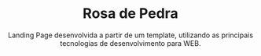 <h1 align="center">
Rosa de Pedra
</h1>
<p align="center">
Landing Page desenvolvida a partir de um template, utilizando as principais tecnologias de desenvolvimento para WEB.
</p>
